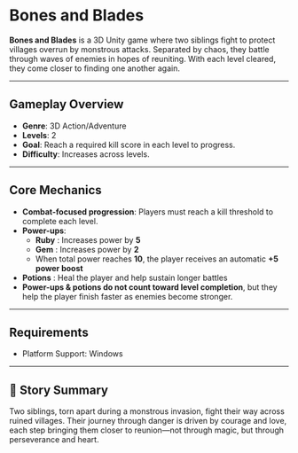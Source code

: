 # Bones and Blades

**Bones and Blades** is a 3D Unity game where two siblings fight to protect villages overrun by monstrous attacks. Separated by chaos, they battle through waves of enemies in hopes of reuniting. With each level cleared, they come closer to finding one another again.

---

##  Gameplay Overview

- **Genre**: 3D Action/Adventure
- **Levels**: 2
- **Goal**: Reach a required kill score in each level to progress.
- **Difficulty**: Increases across levels.

---

## Core Mechanics

- **Combat-focused progression**: Players must reach a kill threshold to complete each level.
- **Power-ups**:
  - **Ruby** : Increases power by **5**
  - **Gem**  : Increases power by **2**
  - When total power reaches **10**, the player receives an automatic **+5 power boost**
- **Potions** : Heal the player and help sustain longer battles
- **Power-ups & potions do not count toward level completion**, but they help the player finish faster as enemies become stronger.

---

## Requirements

- Platform Support: Windows

---

## 🧩 Story Summary

Two siblings, torn apart during a monstrous invasion, fight their way across ruined villages. Their journey through danger is driven by courage and love, each step bringing them closer to reunion—not through magic, but through perseverance and heart.
